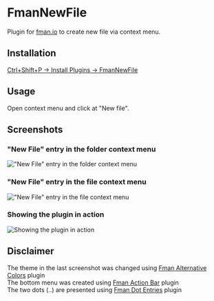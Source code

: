 # FmanNewFile
Plugin for [fman.io](https://fman.io) to create new file via context menu.

## Installation
[Ctrl+Shift+P -> Install Plugins -> FmanNewFile](https://fman.io/docs/installing-plugins)

## Usage
Open context menu and click at "New file".

## Screenshots
### "New File" entry in the folder context menu
!["New File" entry in the folder context menu](https://user-images.githubusercontent.com/1760091/129874714-aac22a2d-7788-4dbe-8797-64c42fce5989.jpg "\"New File\" entry in the folder context menu")  

### "New File" entry in the file context menu
!["New File" entry in the file context menu](https://user-images.githubusercontent.com/1760091/129874880-e3797023-a7c9-431e-8818-0dab14a9ba77.jpg "\"New File\" entry in the file context menu")  

### Showing the plugin in action
![Showing the plugin in action](https://user-images.githubusercontent.com/1760091/129875753-d008f821-d6e1-46df-8a6b-1a5429c7aa6f.jpg)  

## Disclaimer
The theme in the last screenshot was changed using [Fman Alternative Colors](https://github.com/strayge/FmanAlternativeColors) plugin  
The bottom menu was created using [Fman Action Bar](https://github.com/strayge/FmanActionBar) plugin  
The two dots (..) are presented using [Fman Dot Entries](https://github.com/strayge/FmanDotEntries) plugin  
